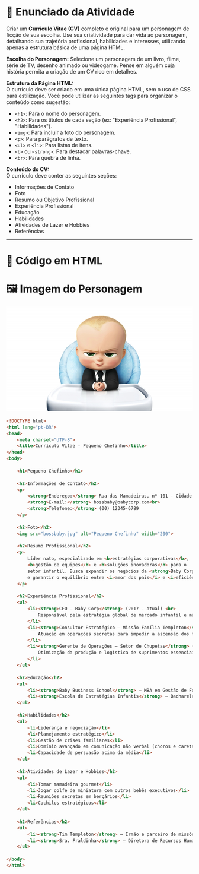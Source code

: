 # 📄 Enunciado da Atividade

Criar um **Currículo Vitae (CV)** completo e original para um personagem de ficção de sua escolha. Use sua criatividade para dar vida ao personagem, detalhando sua trajetória profissional, habilidades e interesses, utilizando apenas a estrutura básica de uma página HTML.

**Escolha do Personagem:** Selecione um personagem de um livro, filme, série de TV, desenho animado ou videogame. Pense em alguém cuja história permita a criação de um CV rico em detalhes.

**Estrutura da Página HTML:**  
O currículo deve ser criado em uma única página HTML, sem o uso de CSS para estilização. Você pode utilizar as seguintes tags para organizar o conteúdo como sugestão:

- `<h1>`: Para o nome do personagem.  
- `<h2>`: Para os títulos de cada seção (ex: "Experiência Profissional", "Habilidades").  
- `<img>`: Para incluir a foto do personagem.  
- `<p>`: Para parágrafos de texto.  
- `<ul>` e `<li>`: Para listas de itens.  
- `<b>` ou `<strong>`: Para destacar palavras-chave.  
- `<br>`: Para quebra de linha.  

**Conteúdo do CV:**  
O currículo deve conter as seguintes seções:  

- Informações de Contato  
- Foto  
- Resumo ou Objetivo Profissional  
- Experiência Profissional  
- Educação  
- Habilidades  
- Atividades de Lazer e Hobbies  
- Referências  

---

# 📄 Código em HTML

# 🖼️ Imagem do Personagem

![Pequeno Chefinho](bossbaby.jpg)

```html
<!DOCTYPE html>
<html lang="pt-BR">
<head>
    <meta charset="UTF-8">
    <title>Currículo Vitae - Pequeno Chefinho</title>
</head>
<body>

    <h1>Pequeno Chefinho</h1>

    <h2>Informações de Contato</h2>
    <p>
        <strong>Endereço:</strong> Rua das Mamadeiras, nº 101 - Cidade dos Bebês<br>
        <strong>E-mail:</strong> bossbaby@babycorp.com<br>
        <strong>Telefone:</strong> (00) 12345-6789
    </p>

    <h2>Foto</h2>
    <img src="bossbaby.jpg" alt="Pequeno Chefinho" width="200">

    <h2>Resumo Profissional</h2>
    <p>
        Líder nato, especializado em <b>estratégias corporativas</b>, 
        <b>gestão de equipes</b> e <b>soluções inovadoras</b> para o 
        setor infantil. Busca expandir os negócios da <strong>Baby Corp</strong> 
        e garantir o equilíbrio entre <i>amor dos pais</i> e <i>eficiência empresarial</i>.
    </p>

    <h2>Experiência Profissional</h2>
    <ul>
        <li><strong>CEO – Baby Corp</strong> (2017 - atual) <br>
            Responsável pela estratégia global de mercado infantil e manutenção da supremacia dos bebês no setor de fofura.
        </li>
        <li><strong>Consultor Estratégico – Missão Família Templeton</strong> (2017) <br>
            Atuação em operações secretas para impedir a ascensão dos filhotes de cachorro como rivais de atenção dos pais.
        </li>
        <li><strong>Gerente de Operações – Setor de Chupetas</strong> (2016) <br>
            Otimização da produção e logística de suprimentos essenciais para bebês.
        </li>
    </ul>

    <h2>Educação</h2>
    <ul>
        <li><strong>Baby Business School</strong> – MBA em Gestão de Fofura e Liderança</li>
        <li><strong>Escola de Estratégias Infantis</strong> – Bacharelado em Administração de Negócios para Bebês</li>
    </ul>

    <h2>Habilidades</h2>
    <ul>
        <li>Liderança e negociação</li>
        <li>Planejamento estratégico</li>
        <li>Gestão de crises familiares</li>
        <li>Domínio avançado em comunicação não verbal (choros e caretas)</li>
        <li>Capacidade de persuasão acima da média</li>
    </ul>

    <h2>Atividades de Lazer e Hobbies</h2>
    <ul>
        <li>Tomar mamadeira gourmet</li>
        <li>Jogar golfe de miniatura com outros bebês executivos</li>
        <li>Reuniões secretas em berçários</li>
        <li>Cochilos estratégicos</li>
    </ul>

    <h2>Referências</h2>
    <ul>
        <li><strong>Tim Templeton</strong> – Irmão e parceiro de missões: timmy@family.com</li>
        <li><strong>Sra. Fraldinha</strong> – Diretora de Recursos Humanos Baby Corp: fraldinha@babycorp.com</li>
    </ul>

</body>
</html>
